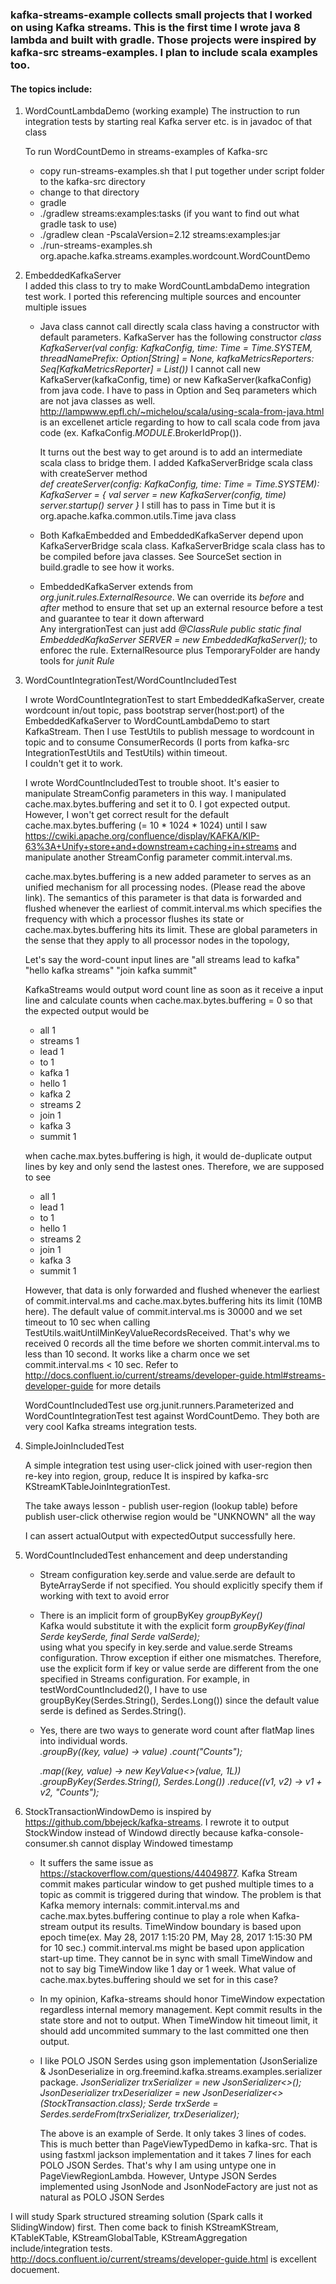 ### kafka-streams-example collects small projects that I worked on using Kafka streams.  This is the first time I wrote java 8 lambda and built with gradle.  Those projects were inspired by kafka-src streams-examples.  I plan to include scala examples too.
#### The topics include:
   1. WordCountLambdaDemo (working example)
      The instruction to run integration tests by starting real Kafka server etc. is in javadoc of that class
       
      To run WordCountDemo in streams-examples of Kafka-src 
      
        - copy run-streams-examples.sh that I put together under script folder to the kafka-src directory
        - change to that directory 
        - gradle
        - ./gradlew streams:examples:tasks (if you want to find out what gradle task to use)
        - ./gradlew clean -PscalaVersion=2.12 streams:examples:jar
        - ./run-streams-examples.sh org.apache.kafka.streams.examples.wordcount.WordCountDemo
            
   2. EmbeddedKafkaServer   
      I added this class to try to make WordCountLambdaDemo integration test work.  I ported this referencing multiple 
      sources and encounter multiple issues
      
      *  Java class cannot call directly scala class having a constructor with default parameters.  KafkaServer 
         has the following constructor
           _class KafkaServer(val config: KafkaConfig, time: Time = Time.SYSTEM, threadNamePrefix: 
             Option[String] = None, kafkaMetricsReporters: Seq[KafkaMetricsReporter] = List())_
         I cannot call new KafkaServer(kafkaConfig, time) or new KafkaServer(kafkaConfig) from java code.
         I have to pass in Option and Seq parameters which are not java classes as well.  
         http://lampwww.epfl.ch/~michelou/scala/using-scala-from-java.html is an excellenet article regarding to 
         how to call scala code from java code (ex. KafkaConfig$.MODULE$.BrokerIdProp()).  
         
         It turns out the best way to get around is to add an intermediate scala class to bridge them.  I added
         KafkaServerBridge scala class with createServer method     
           _def createServer(config: KafkaConfig, time: Time = Time.SYSTEM): KafkaServer = {
             val server = new KafkaServer(config, time)
             server.startup()
             server
            }_
         I still has to pass in Time but it is org.apache.kafka.common.utils.Time java class   
       * Both KafkaEmbedded and EmbeddedKafkaServer depend upon KafkaServerBridge scala class.  KafkaServerBridge 
         scala class has to be compiled before java classes. See SourceSet section in build.gradle to see how it works.
             
       *  EmbeddedKafkaServer extends from _org.junit.rules.ExternalResource_.  We can override its _before_ and _after_ 
          method to ensure that set up an external resource before a test and guarantee to tear it down afterward   
          Any intergrationTest can just add
          _@ClassRule
              public static final EmbeddedKafkaServer SERVER = new EmbeddedKafkaServer();_
          to enforec the rule. ExternalResource plus TemporaryFolder are handy tools for _junit Rule_    
          
   3.  WordCountIntegrationTest/WordCountIncludedTest
   
       I wrote WordCountIntegrationTest to start EmbeddedKafkaServer, create wordcount in/out topic, pass bootstrap
       server(host:port) of the EmbeddedKafkaServer to WordCountLambdaDemo to start KafkaStream.  Then I use
       TestUtils to publish message to wordcount in topic and to consume ConsumerRecords 
       (I ports from kafka-src IntegrationTestUtils and TestUtils) within timeout.  
       I couldn't get it to work.
        
       I wrote WordCountIncludedTest to trouble shoot.  It's easier to manipulate StreamConfig parameters in
       this way.  I manipulated cache.max.bytes.buffering and set it to 0.  I got expected output.   
       However, I won't get correct result for the default cache.max.bytes.buffering (= 10 * 1024 * 1024) until I saw 
       https://cwiki.apache.org/confluence/display/KAFKA/KIP-63%3A+Unify+store+and+downstream+caching+in+streams 
       and manipulate another StreamConfig parameter commit.interval.ms. 
       
       cache.max.bytes.buffering is a new added parameter to serves as an unified mechanism for all processing nodes.
       (Please read the above link). The semantics of this parameter is that data is forwarded and flushed whenever 
       the earliest of commit.interval.ms which specifies the frequency with which a processor flushes its state or 
       cache.max.bytes.buffering hits its limit. These are global parameters in the sense that they apply to all 
       processor nodes in the topology,
       
       Let's say the word-count input lines are
       "all streams lead to kafka"
       "hello kafka streams"
       "join kafka summit"
       
       KafkaStreams would output word count line as soon as it receive a input line and calculate counts 
       when cache.max.bytes.buffering = 0 so that the expected output would be
       - all 1
       - streams 1
       - lead 1
       - to	1
       - kafka 1
       - hello 1
       - kafka 2
       - streams 2
       - join 1
       - kafka 3
       - summit	1
       
       when cache.max.bytes.buffering is high, it would de-duplicate output lines by key and only send the lastest 
       ones.  Therefore,  we are supposed to see
       - all 1
       - lead 1
       - to	1
       - hello 1
       - streams 2
       - join 1
       - kafka	3
       - summit	1
       
       However, that data is only forwarded and flushed whenever the earliest of commit.interval.ms and 
       cache.max.bytes.buffering hits its limit (10MB here).  The default value of commit.interval.ms is 30000 and
       we set timeout to 10 sec when calling TestUtils.waitUntilMinKeyValueRecordsReceived. That's why we received 
       0 records all the time before we shorten commit.interval.ms to less than 10 second. It works like a charm 
       once we set commit.interval.ms < 10 sec.  Refer to 
       http://docs.confluent.io/current/streams/developer-guide.html#streams-developer-guide for more details 
         
       WordCountIncludedTest use org.junit.runners.Parameterized and WordCountIntegrationTest test against 
       WordCountDemo. They both are very cool Kafka streams integration tests.       
       
   4.  SimpleJoinIncludedTest
   
       A simple integration test using user-click joined with user-region then re-key into region, group, reduce
       It is inspired by kafka-src KStreamKTableJoinIntegrationTest.
       
       The take aways lesson - publish user-region (lookup table) before publish user-click otherwise 
       region would be "UNKNOWN" all the way
       
       I can assert actualOutput with expectedOutput successfully here. 
       
   5. WordCountIncludedTest enhancement and deep understanding       
       * Stream configuration key.serde and value.serde are default to ByteArraySerde if not specified. 
         You should explicitly specify them if working with text to avoid error       
       * There is an implicit form of groupByKey
           _groupByKey()_      
         Kafka would substitute it with the explicit form
           _groupByKey(final Serde<K> keySerde, final Serde<V> valSerde);_         
         using what you specify in key.serde and value.serde Streams configuration.  Throw exception if either one 
         mismatches.  Therefore, use the explicit form if key or value serde are different from the one specified 
         in Streams configuration.  For example, in testWordCountIncluded2(), I have to use 
         groupByKey(Serdes.String(), Serdes.Long()) since the default value serde is defined as Serdes.String().       
       * Yes, there are two ways to generate word count after flatMap lines into individual words.  
           _.groupBy((key, value) -> value)
            .count("Counts");_
            
           _.map((key, value) -> new KeyValue<>(value, 1L))
            .groupByKey(Serdes.String(), Serdes.Long()) 
            .reduce((v1, v2) -> v1 + v2, "Counts");_    
            
   6.  StockTransactionWindowDemo is inspired by https://github.com/bbejeck/kafka-streams.  I rewrote it to output 
       StockWindow instead of Windowd<String> directly because kafka-console-consumer.sh cannot display Windowed 
       timestamp
       * It suffers the same issue as https://stackoverflow.com/questions/44049877.  Kafka Stream commit makes 
         particular window to get pushed multiple times to a topic as commit is triggered during that window.
         The problem is that Kafka memory internals: commit.interval.ms and cache.max.bytes.buffering continue to play 
         a role when Kafka-stream output its results.  TimeWindow boundary is based upon epoch time(ex. 
         May 28, 2017 1:15:20 PM, May 28, 2017 1:15:30 PM for 10 sec.)  commit.interval.ms might be based upon 
         application start-up time.  They cannot be in sync with small TimeWindow and not to say big TimeWindow like
         1 day or 1 week.  What value of cache.max.bytes.buffering should we set for in this case?
               
       * In my opinion, Kafka-streams should honor TimeWindow expectation regardless internal memory management.  Kept
         commit results in the state store and not to output.  When TimeWindow hit timeout limit, it should add 
         uncommited summary to the last committed one then output.          

       * I like POLO JSON Serdes using gson implementation (JsonSerialize & JsonDeserialize in 
         org.freemind.kafka.streams.examples.serializer package. 
           _JsonSerializer<StockTransaction> trxSerializer = new JsonSerializer<>();
            JsonDeserializer<StockTransaction> trxDeserializer = new JsonDeserializer<>(StockTransaction.class);
            Serde<StockTransaction> trxSerde = Serdes.serdeFrom(trxSerializer, trxDeserializer);_ 
            
         The above is an example of Serde<StockTransaction>.  It only takes 3 lines of codes.  This is much better than 
         PageViewTypedDemo in kafka-src. That is using fastxml jackson implementation and it takes 7 lines for each 
         POLO JSON Serdes.  That's why I am using untype one in PageViewRegionLambda. However, Untype JSON Serdes 
         implemented using JsonNode and JsonNodeFactory are just not as natural as POLO JSON Serdes                
         
   I will study Spark structured streaming solution (Spark calls it SlidingWindow) first.  Then come back to finish
   KStreamKStream, KTableKTable, KStreamGlobalTable, KStreamAggregation include/integration tests. 
   http://docs.confluent.io/current/streams/developer-guide.html is excellent docuement.